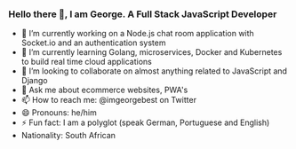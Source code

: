 ### Hello there 👋, I am George. A Full Stack JavaScript Developer

<!--
**V-FOR-VEND3TTA/V-FOR-VEND3TTA** is a ✨ _special_ ✨ repository because its `README.md` (this file) appears on your GitHub profile.

Here are some ideas to get you started:
-->
- 🔭 I’m currently working on a Node.js chat room application with Socket.io and an authentication system
- 🌱 I’m currently learning Golang, microservices, Docker and Kubernetes to build real time cloud applications
- 👯 I’m looking to collaborate on almost anything related to JavaScript and Django
- 💬 Ask me about ecommerce websites, PWA's
- 📫 How to reach me: @imgeorgebest on Twitter 
- 😄 Pronouns: he/him
- ⚡ Fun fact: I am a polyglot (speak German, Portuguese and English)
- Nationality: South African
